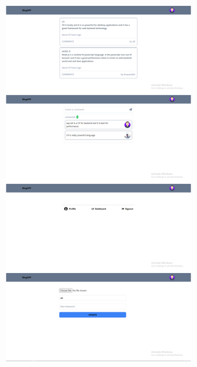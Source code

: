 ![Alt text](Home.png)
![Alt text](Comment.png)
![Alt text](Profile.png)
![Alt text](Update_user.png)